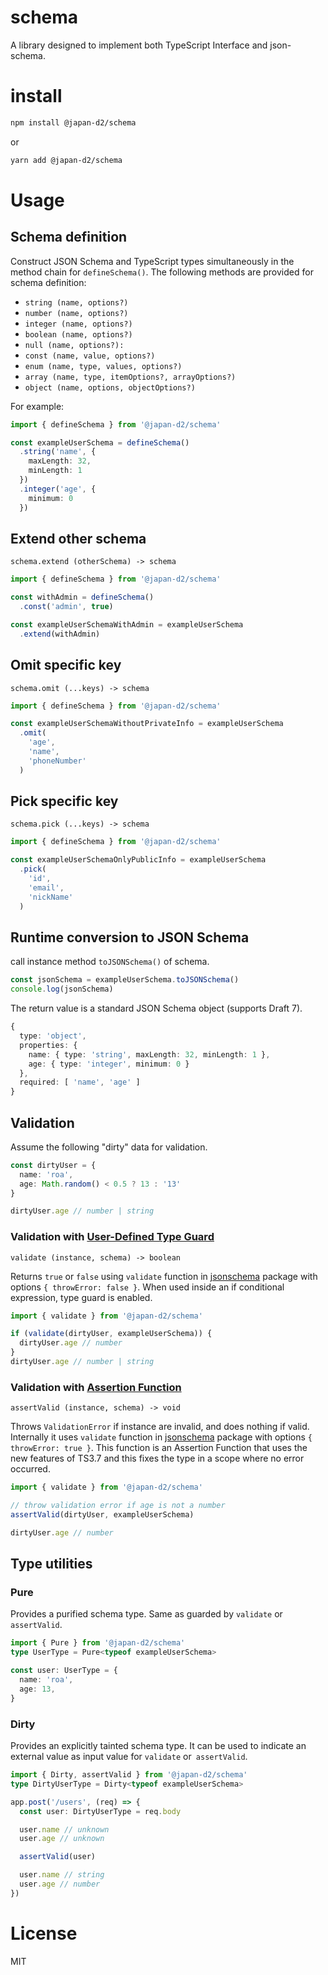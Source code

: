 # schema

A library designed to implement both TypeScript Interface and json-schema.

# install

```bash
npm install @japan-d2/schema
```

or

```bash
yarn add @japan-d2/schema
```

# Usage

## Schema definition

Construct JSON Schema and TypeScript types simultaneously in the method chain for `defineSchema()`.
The following methods are provided for schema definition:

- `string (name, options?)`
- `number (name, options?)`
- `integer (name, options?)`
- `boolean (name, options?)`
- `null (name, options?):`
- `const (name, value, options?)`
- `enum (name, type, values, options?)`
- `array (name, type, itemOptions?, arrayOptions?)`
- `object (name, options, objectOptions?)`

For example:

```typescript
import { defineSchema } from '@japan-d2/schema'

const exampleUserSchema = defineSchema()
  .string('name', {
    maxLength: 32,
    minLength: 1
  })
  .integer('age', {
    minimum: 0
  })
```

## Extend other schema

`schema.extend (otherSchema) -> schema`

```typescript
import { defineSchema } from '@japan-d2/schema'

const withAdmin = defineSchema()
  .const('admin', true)

const exampleUserSchemaWithAdmin = exampleUserSchema
  .extend(withAdmin)
```

## Omit specific key

`schema.omit (...keys) -> schema`

```typescript
import { defineSchema } from '@japan-d2/schema'

const exampleUserSchemaWithoutPrivateInfo = exampleUserSchema
  .omit(
    'age',
    'name',
    'phoneNumber'
  )
```

## Pick specific key

`schema.pick (...keys) -> schema`

```typescript
import { defineSchema } from '@japan-d2/schema'

const exampleUserSchemaOnlyPublicInfo = exampleUserSchema
  .pick(
    'id',
    'email',
    'nickName'
  )
```

## Runtime conversion to JSON Schema

call instance method `toJSONSchema()` of schema.

```typescript
const jsonSchema = exampleUserSchema.toJSONSchema()
console.log(jsonSchema)
```

The return value is a standard JSON Schema object (supports Draft 7).
```typescript
{
  type: 'object',
  properties: {
    name: { type: 'string', maxLength: 32, minLength: 1 },
    age: { type: 'integer', minimum: 0 }
  },
  required: [ 'name', 'age' ]
}
```

## Validation

Assume the following "dirty" data for validation.

```typescript
const dirtyUser = {
  name: 'roa',
  age: Math.random() < 0.5 ? 13 : '13'
}

dirtyUser.age // number | string
```

### Validation with [User-Defined Type Guard](https://www.typescriptlang.org/docs/handbook/advanced-types.html#user-defined-type-guards)

`validate (instance, schema) -> boolean`

Returns `true` or `false` using `validate` function in [jsonschema](https://www.npmjs.com/package/jsonschema) package with options `{ throwError: false }`.
When used inside an if conditional expression, type guard is enabled.

```typescript
import { validate } from '@japan-d2/schema'

if (validate(dirtyUser, exampleUserSchema)) {
  dirtyUser.age // number
}
dirtyUser.age // number | string
```

### Validation with [Assertion Function](https://www.typescriptlang.org/docs/handbook/release-notes/typescript-3-7.html#assertion-functions)

`assertValid (instance, schema) -> void`

Throws `ValidationError` if instance are invalid, and does nothing if valid. Internally it uses `validate` function in [jsonschema](https://www.npmjs.com/package/jsonschema) package with options `{ throwError: true }`.
This function is an Assertion Function that uses the new features of TS3.7 and this fixes the type in a scope where no error occurred.

```typescript
import { validate } from '@japan-d2/schema'

// throw validation error if age is not a number
assertValid(dirtyUser, exampleUserSchema)

dirtyUser.age // number
```

## Type utilities

### Pure

Provides a purified schema type. Same as guarded by `validate` or` assertValid`.

```typescript
import { Pure } from '@japan-d2/schema'
type UserType = Pure<typeof exampleUserSchema>

const user: UserType = {
  name: 'roa',
  age: 13,
}
```

### Dirty

Provides an explicitly tainted schema type. It can be used to indicate an external value as input value for `validate` or` assertValid`.

```typescript
import { Dirty, assertValid } from '@japan-d2/schema'
type DirtyUserType = Dirty<typeof exampleUserSchema>

app.post('/users', (req) => {
  const user: DirtyUserType = req.body

  user.name // unknown
  user.age // unknown

  assertValid(user)

  user.name // string
  user.age // number
})
```

# License

MIT
